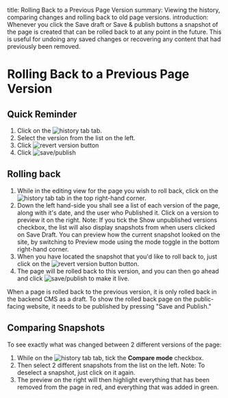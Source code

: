 title: Rolling Back to a Previous Page Version
summary: Viewing the history, comparing changes and rolling back to old page versions.
introduction: Whenever you click the Save draft or Save & publish buttons a snapshot of the page is created that can be rolled back to at any point in the future. This is useful for undoing any saved changes or recovering any content that had previously been removed.

<!-- to do -->
# Rolling Back to a Previous Page Version

## Quick Reminder

 1. Click on the ![history tab](/_images/history-tab.png) tab.
 2. Select the version from the list on the left.
 3. Click ![revert version button](/_images/revert-version-button.png)
 4. Click ![save/publish](/_images/save-publish.png)

## Rolling back
 1. While in the editing view for the page you wish to roll back, click on the ![history tab](/_images/history-tab.png) tab in the top right-hand corner.
 2. Down the left hand-side you shall see a list of each version of the page, along with it's date, and the user who Published it. Click on a version to preview it on the right. Note: If you tick the Show unpublished versions checkbox, the list will also display snapshots from when users clicked on Save Draft. You can preview how the current snapshot looked on the site, by switching to Preview mode using the mode toggle in the bottom right-hand corner.
 3. When you have located the snapshot that you'd like to roll back to, just click on the ![revert version button](/_images/revert-version-button.png) button.
 4. The page will be rolled back to this version, and you can then go ahead and click ![save/publish](/_images/save-publish.png) to make it live.

<div class="note" markdown="1">
When a page is rolled back to the previous version, it is only rolled back in the backend CMS as a draft. To show the rolled back page on the public-facing website, it needs to be published by pressing "Save and Publish."
</div>

## Comparing Snapshots

To see exactly what was changed between 2 different versions of the page:

 1. While on the ![history tab](/_images/history-tab.png) tab, tick the **Compare mode** checkbox.
 2. Then select 2 different snapshots from the list on the left. Note: To deselect a snapshot, just click on it again.
 3. The preview on the right will then highlight everything that has been removed from the page in red, and everything that was added in green.
